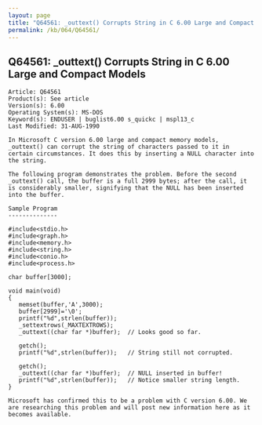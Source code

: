 ```yaml
---
layout: page
title: "Q64561: _outtext() Corrupts String in C 6.00 Large and Compact Models"
permalink: /kb/064/Q64561/
---
```


## Q64561: _outtext() Corrupts String in C 6.00 Large and Compact Models

	Article: Q64561
	Product(s): See article
	Version(s): 6.00
	Operating System(s): MS-DOS
	Keyword(s): ENDUSER | buglist6.00 s_quickc | mspl13_c
	Last Modified: 31-AUG-1990
	
	In Microsoft C version 6.00 large and compact memory models,
	_outtext() can corrupt the string of characters passed to it in
	certain circumstances. It does this by inserting a NULL character into
	the string.
	
	The following program demonstrates the problem. Before the second
	_outtext() call, the buffer is a full 2999 bytes; after the call, it
	is considerably smaller, signifying that the NULL has been inserted
	into the buffer.
	
	Sample Program
	--------------
	
	#include<stdio.h>
	#include<graph.h>
	#include<memory.h>
	#include<string.h>
	#include<conio.h>
	#include<process.h>
	
	char buffer[3000];
	
	void main(void)
	{
	   memset(buffer,'A',3000);
	   buffer[2999]='\0';
	   printf("%d",strlen(buffer));
	   _settextrows(_MAXTEXTROWS);
	   _outtext((char far *)buffer);  // Looks good so far.
	
	   getch();
	   printf("%d",strlen(buffer));   // String still not corrupted.
	
	   getch();
	   _outtext((char far *)buffer);  // NULL inserted in buffer!
	   printf("%d",strlen(buffer));   // Notice smaller string length.
	}
	
	Microsoft has confirmed this to be a problem with C version 6.00. We
	are researching this problem and will post new information here as it
	becomes available.
